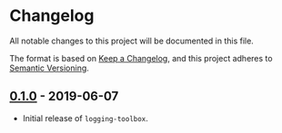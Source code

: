 # Changelog

All notable changes to this project will be documented in this file.

The format is based on [Keep a Changelog](https://keepachangelog.com/en/1.0.0/),
and this project adheres to [Semantic Versioning](https://semver.org/spec/v2.0.0.html).

## [0.1.0] - 2019-06-07

- Initial release of `logging-toolbox`.

[0.1.0]: https://github.com/thinnect/logging-toolbox/tree/0.1.0
